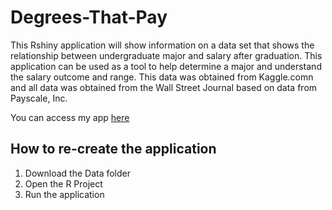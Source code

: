 # Degrees-That-Pay
This Rshiny application will show information on a data set that shows the relationship between undergraduate major and salary after graduation. This application can be used as a tool to help determine a major and understand the salary outcome and range. This data was obtained from Kaggle.comn and all data was obtained from the Wall Street Journal based on data from Payscale, Inc. 

You can access my app [here](https://ccarbon6.shinyapps.io/Final-Project/)

## How to re-create the application
1. Download the Data folder
2. Open the R Project
3. Run the application

